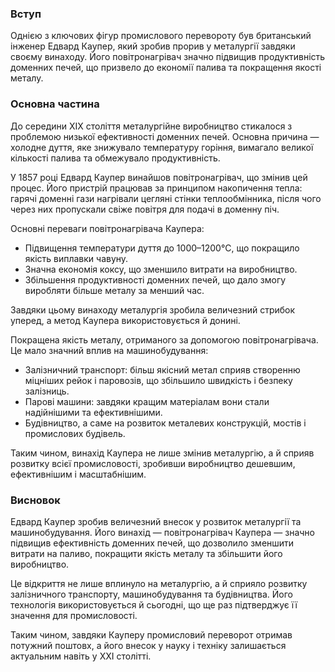 ### Вступ

Однією з ключових фігур промислового перевороту був британський інженер Едвард Каупер, який зробив прорив у металургії завдяки своєму винаходу. Його повітронагрівач значно підвищив продуктивність доменних печей, що призвело до економії палива та покращення якості металу.

### Основна частина

До середини XIX століття металургійне виробництво стикалося з проблемою низької ефективності доменних печей. Основна причина — холодне дуття, яке знижувало температуру горіння, вимагало великої кількості палива та обмежувало продуктивність.

У 1857 році Едвард Каупер винайшов повітронагрівач, що змінив цей процес. Його пристрій працював за принципом накопичення тепла: гарячі доменні гази нагрівали цегляні стінки теплообмінника, після чого через них пропускали свіже повітря для подачі в доменну піч.

Основні переваги повітронагрівача Каупера:

- Підвищення температури дуття до 1000–1200°C, що покращило якість виплавки чавуну.
- Значна економія коксу, що зменшило витрати на виробництво.
- Збільшення продуктивності доменних печей, що дало змогу виробляти більше металу за менший час.

Завдяки цьому винаходу металургія зробила величезний стрибок уперед, а метод Каупера використовується й донині.

Покращена якість металу, отриманого за допомогою повітронагрівача. Це мало значний вплив на машинобудування:

- Залізничний транспорт: більш якісний метал сприяв створенню міцніших рейок і паровозів, що збільшило швидкість і безпеку залізниць.
- Парові машини: завдяки кращим матеріалам вони стали надійнішими та ефективнішими.
- Будівництво, а саме на розвиток металевих конструкцій, мостів і промислових будівель.

Таким чином, винахід Каупера не лише змінив металургію, а й сприяв розвитку всієї промисловості, зробивши виробництво дешевшим, ефективнішим і масштабнішим.

### Висновок

Едвард Каупер зробив величезний внесок у розвиток металургії та машинобудування. Його винахід — повітронагрівач Каупера — значно підвищив ефективність доменних печей, що дозволило зменшити витрати на паливо, покращити якість металу та збільшити його виробництво.

Це відкриття не лише вплинуло на металургію, а й сприяло розвитку залізничного транспорту, машинобудування та будівництва. Його технологія використовується й сьогодні, що ще раз підтверджує її значення для промисловості.

Таким чином, завдяки Кауперу промисловий переворот отримав потужний поштовх, а його внесок у науку і техніку залишається актуальним навіть у XXI столітті.
